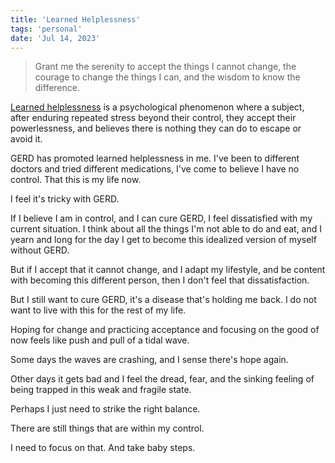 ```yaml
---
title: 'Learned Helplessness'
tags: 'personal'
date: 'Jul 14, 2023'
---
```


> Grant me the serenity to accept the things I cannot change, the courage to change the things I can, and the wisdom to know the difference.

[Learned helplessness](https://en.wikipedia.org/wiki/Learned_helplessness?useskin=vector) is a psychological phenomenon where a subject, after enduring repeated stress beyond their control, they accept their powerlessness, and believes there is nothing they can do to escape or avoid it.

GERD has promoted learned helplessness in me. I've been to different doctors and tried different medications, I've come to believe I have no control. That this is my life now.

I feel it's tricky with GERD.

If I believe I am in control, and I can cure GERD, I feel dissatisfied with my current situation. I think about all the things I'm not able to do and eat, and I yearn and long for the day I get to become this idealized version of myself without GERD.

But if I accept that it cannot change, and I adapt my lifestyle, and be content with becoming this different person, then I don't feel that dissatisfaction.

But I still want to cure GERD, it's a disease that's holding me back. I do not want to live with this for the rest of my life.

Hoping for change and practicing acceptance and focusing on the good of now feels like push and pull of a tidal wave.

Some days the waves are crashing, and I sense there's hope again.

Other days it gets bad and I feel the dread, fear, and the sinking feeling of being trapped in this weak and fragile state.

Perhaps I just need to strike the right balance.

There are still things that are within my control.

I need to focus on that. And take baby steps.
